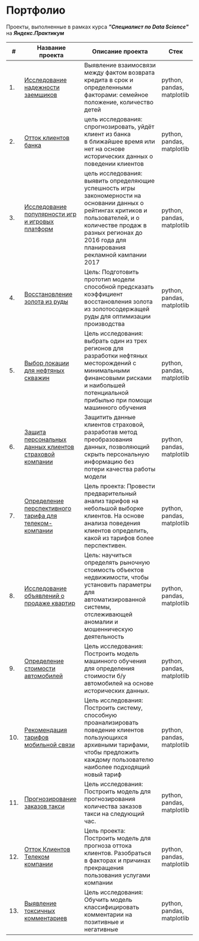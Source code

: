 # Портфолио  
  

Проекты, выполненные в рамках курса ***"Специалист по Data Science"*** на ***Яндекс.Практикум***  
  
  
|#  |Название проекта    |Описание проекта              |Стек
|---|--------------------|------------------------------|--------------------
|1.|[Исследование надежности заемщиков](https://github.com/kormeg/portfolio/tree/main/borrowers_reliability)|Выявление взаимосвязи между фактом возврата кредита в срок и определенными факторами: семейное положение, количество детей|python, pandas, matplotlib
|2.|[Отток клиентов банка](https://github.com/kormeg/portfolio/tree/main/churn_ml_classification)|цель исследования: спрогнозировать, уйдёт клиент из банка <br/>в ближайшее время или нет на основе исторических данных о поведении клиентов|python, pandas, matplotlib
|3.|[Исследование популярности игр и игровых платформ](https://github.com/kormeg/portfolio/tree/main/games_first_exam_project)|цель исследования: выявить определяющие успешность игры закономерности на основании данных о рейтингах критиков и пользователей, и о количестве продаж в разных регионах до 2016 года для планирования рекламной кампании 2017|python, pandas, matplotlib
|4.|[Восстановление золота из руды](https://github.com/kormeg/portfolio/tree/main/gold_recovery_second_exam_project)|Цель: Подготовить прототип модели способной предсказать коэффициент восстановления золота из золотосодержащей руды для оптимизации производства|python, pandas, matplotlib
|5.|[Выбор локации для нефтяных скважин](https://github.com/kormeg/portfolio/tree/main/location_for_wells_ml_bussines)|Цель исследования: выбрать один из трех регионов для разработки нефтяных месторождений с минимальными финансовыми рисками и наибольшей потенциальной прибылью при помощи машинного обучения|python, pandas, matplotlib
|6.|[Защита персональных данных клиентов страховой компании](https://github.com/kormeg/portfolio/tree/main/personal_data_protection_linalg)|Защитить данные клиентов страховой, разработав метод преобразования данных, позволяющий скрыть персональную информацию без потери качества работы модели|python, pandas, matplotlib
|7.|[Определение перспективного тарифа для телеком-компании](https://github.com/kormeg/portfolio/tree/main/perspective_tariff)|Цель проекта: Провести предварительный анализ тарифов на небольшой выборке клиентов. На основе анализа поведения клиентов определить, какой из тарифов более перспективен.|python, pandas, matplotlib
|8.|[Исследование объявлений о продаже квартир](https://github.com/kormeg/portfolio/tree/main/real_estate)| Цель: научиться определять рыночную стоимость объектов недвижимости, чтобы установить параметры для автоматизированной системы, отслеживающей аномалии и мошенническую деятельность|python, pandas, matplotlib
|9.|[Определение стоимости автомобилей](https://github.com/kormeg/portfolio/tree/main/second_hand_cars_price_regression)|Цель исследования: Построить модель машинного обучения для определения стоимости б/у автомобилей на основе исторических данных.|python, pandas, matplotlib
|10.|[Рекомендация тарифов мобильной связи](https://github.com/kormeg/portfolio/tree/main/tariff_recomendations_ml)|Цель исследования: Построить систему, способную проанализировать поведение клиентов пользующихся архивными тарифами, чтобы предложить каждому пользователю наиболее подходящий новый тариф|python, pandas, matplotlib
|11.|[Прогнозирование заказов такси](https://github.com/kormeg/portfolio/tree/main/taxi_orders_forecast_time_series)|Цель исследования: Построить модель для прогнозирования количества заказов такси на следующий час.|python, pandas, matplotlib
|12.|[Отток Клиентов Телеком компании](https://github.com/kormeg/portfolio/tree/main/telecom_final)|Цель проекта: Построить модель для прогноза оттока клиентов. Разобраться в факторах и причинах прекращения пользования услугами компании|python, pandas, matplotlib
|13.|[Выявление токсичных комментариев](https://github.com/kormeg/portfolio/tree/main/texts_tfidf)|Цель исследования: Обучить модель классифицировать комментарии на позитивные и негативные|python, pandas, matplotlib
